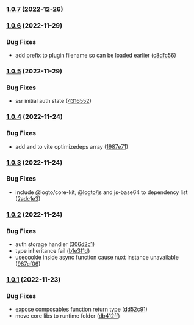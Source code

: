 

### [1.0.7](https://github.com/Hrdtr/nuxt-logto/compare/1.0.6...1.0.7) (2022-12-26)

### [1.0.6](https://github.com/Hrdtr/nuxt-logto/compare/1.0.5...1.0.6) (2022-11-29)


### Bug Fixes

* add prefix to plugin filename so can be loaded earlier ([c8dfc56](https://github.com/Hrdtr/nuxt-logto/commit/c8dfc5656afa9982851f75229da6440070f153bb))

### [1.0.5](https://github.com/Hrdtr/nuxt-logto/compare/1.0.4...1.0.5) (2022-11-29)


### Bug Fixes

* ssr initial auth state ([4316552](https://github.com/Hrdtr/nuxt-logto/commit/4316552c28848d501d011b297d1abac777aa8b53))

### [1.0.4](https://github.com/Hrdtr/nuxt-logto/compare/1.0.3...1.0.4) (2022-11-24)


### Bug Fixes

* add  and  to vite optimizedeps array ([1987e71](https://github.com/Hrdtr/nuxt-logto/commit/1987e711320d6cbe5e4db167443a90ea4277d77f))

### [1.0.3](https://github.com/Hrdtr/nuxt-logto/compare/1.0.2...1.0.3) (2022-11-24)


### Bug Fixes

* include @logto/core-kit, @logto/js and js-base64 to dependency list ([2adc1e3](https://github.com/Hrdtr/nuxt-logto/commit/2adc1e3f2a9ef64a976cde9d71898d785689fdf8))

### [1.0.2](https://github.com/Hrdtr/nuxt-logto/compare/1.0.1...1.0.2) (2022-11-24)


### Bug Fixes

* auth storage handler ([306d2c1](https://github.com/Hrdtr/nuxt-logto/commit/306d2c18d38eed25b5a574a078838dd05bac44ac))
* type inheritance fail ([b1e3f1d](https://github.com/Hrdtr/nuxt-logto/commit/b1e3f1df195516586d4763750aaed659cbecf411))
* usecookie inside async function cause nuxt instance unavailable ([987cf06](https://github.com/Hrdtr/nuxt-logto/commit/987cf06fb500e66744cfabd17428aa2759f48b6a))

### [1.0.1](https://github.com/Hrdtr/nuxt-logto/compare/1.0.0...1.0.1) (2022-11-23)


### Bug Fixes

* expose composables function return type ([dd52c91](https://github.com/Hrdtr/nuxt-logto/commit/dd52c9159cad248acda4691866fb5c2807cad701))
* move core libs to runtime folder ([db412ff](https://github.com/Hrdtr/nuxt-logto/commit/db412ff7a2e6bd3cd101b8c32f05f91aaa971fe3))